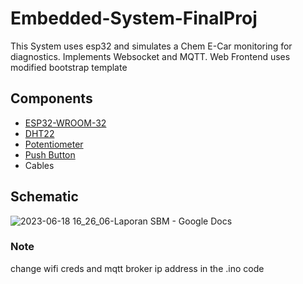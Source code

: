 # Embedded-System-FinalProj
This System uses esp32 and simulates a Chem E-Car monitoring for diagnostics. Implements Websocket and MQTT.
Web Frontend uses modified bootstrap template


## Components

 - [ESP32-WROOM-32](https://www.espressif.com/sites/default/files/documentation/esp32-wroom-32_datasheet_en.pdf)
 - [DHT22](https://www.sparkfun.com/datasheets/Sensors/Temperature/DHT22.pdf)
 - [Potentiometer](https://components101.com/resistors/potentiometer)
 - [Push Button](https://components101.com/switches/push-button)
 - Cables


## Schematic

![2023-06-18 16_26_06-Laporan SBM - Google Docs](https://github.com/AntoDaiva/Embedded-System-FinalProj/assets/72328842/1eea8d42-2d99-4a81-88ee-267f31340371)

### Note
change wifi creds and mqtt broker ip address in the .ino code
